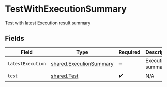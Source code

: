 # TestWithExecutionSummary

Test with latest Execution result summary


## Fields

| Field                                                              | Type                                                               | Required                                                           | Description                                                        |
| ------------------------------------------------------------------ | ------------------------------------------------------------------ | ------------------------------------------------------------------ | ------------------------------------------------------------------ |
| `latestExecution`                                                  | [shared.ExecutionSummary](../../models/shared/executionsummary.md) | :heavy_minus_sign:                                                 | Execution summary                                                  |
| `test`                                                             | [shared.Test](../../models/shared/test.md)                         | :heavy_check_mark:                                                 | N/A                                                                |